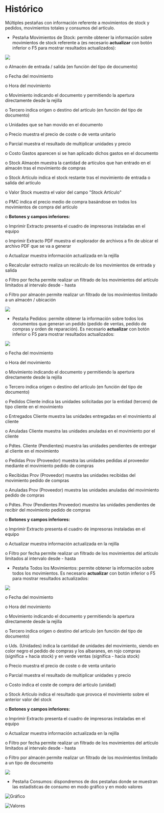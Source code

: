 # Histórico

Múltiples pestañas con información referente a movimientos de stock y pedidos, movimientos totales y consumos del artículo.

* Pestaña Movimientos de Stock: permite obtener la información sobre movimientos de stock referente a (es necesario **actualizar** con botón inferior o F5 para mostrar resultados actualizados):

![](<../../../../.gitbook/assets/image (498).png>)

o Almacén de entrada / salida (en función del tipo de documento)

o Fecha del movimiento

o Hora del movimiento

o Movimiento indicando el documento y permitiendo la apertura directamente desde la rejilla

o Tercero indica origen o destino del artículo (en función del tipo de documento)

o Unidades que se han movido en el documento

o Precio muestra el precio de coste o de venta unitario

o Parcial muestra el resultado de multiplicar unidades y precio

o Costo Gastos aparecen si se han aplicado dichos gastos en el documento

o Stock Almacén muestra la cantidad de artículos que han entrado en el almacén tras el movimiento de compras

o Stock Artículo indica el stock restante tras el movimiento de entrada o salida del artículo

o Valor Stock muestra el valor del campo "Stock Artículo"

o PMC indica el precio medio de compra basándose en todos los movimientos de compra del artículo

o **Botones y campos inferiores:**

o Imprimir Extracto presenta el cuadro de impresoras instaladas en el equipo

o Imprimir Extracto PDF muestra el explorador de archivos a fin de ubicar el archivo PDF que se va a generar

o Actualizar muestra información actualizada en la rejilla

o Recalcular extracto realiza un recálculo de los movimientos de entrada y salida

o Filtro por fecha permite realizar un filtrado de los movimientos del artículo limitados al intervalo desde - hasta

o Filtro por almacén permite realizar un filtrado de los movimientos limitado a un almacén / ubicación

![](<../../../../.gitbook/assets/image (503).png>)

* Pestaña Pedidos: permite obtener la información sobre todos los documentos que generan un pedido (pedido de ventas, pedido de compras y orden de reparación). Es necesario **actualizar** con botón inferior o F5 para mostrar resultados actualizados:

![](<../../../../.gitbook/assets/image (500).png>)

o Fecha del movimiento

o Hora del movimiento

o Movimiento indicando el documento y permitiendo la apertura directamente desde la rejilla

o Tercero indica origen o destino del artículo (en función del tipo de documento)

o Pedidos Cliente indica las unidades solicitadas por la entidad (tercero) de tipo cliente en el movimiento

o Entregados Cliente muestra las unidades entregadas en el movimiento al cliente

o Anuladas Cliente muestra las unidades anuladas en el movimiento por el cliente

o Pdtes. Cliente (Pendientes) muestra las unidades pendientes de entregar al cliente en el movimiento

o Pedidas Prov (Proveedor) muestra las unidades pedidas al proveedor mediante el movimiento pedido de compras

o Recibidas Prov (Proveedor) muestra las unidades recibidas del movimiento pedido de compras

o Anuladas Prov (Proveedor) muestra las unidades anuladas del movimiento pedido de compras

o Pdtes. Prov (Pendientes Proveedor) muestra las unidades pendientes de recibir del movimiento pedido de compras

o **Botones y campos inferiores:**

o Imprimir Extracto presenta el cuadro de impresoras instaladas en el equipo

o Actualizar muestra información actualizada en la rejilla

o Filtro por fecha permite realizar un filtrado de los movimientos del artículo limitados al intervalo desde - hasta

* Pestaña Todos los Movimientos: permite obtener la información sobre todos los movimientos. Es necesario **actualizar** con botón inferior o F5 para mostrar resultados actualizados:

![](<../../../../.gitbook/assets/image (501).png>)

o Fecha del movimiento

o Hora del movimiento

o Movimiento indicando el documento y permitiendo la apertura directamente desde la rejilla

o Tercero indica origen o destino del artículo (en función del tipo de documento)

o Uds. (Unidades) indica la cantidad de unidades del movimiento, siendo en color negro el pedido de compras y los albaranes, en rojo compras (significa + hacia stock) y en verde ventas (significa - hacia stock)

o Precio muestra el precio de coste o de venta unitario

o Parcial muestra el resultado de multiplicar unidades y precio

o Costo indica el coste de compra del artículo (unidad)

o Stock Artículo indica el resultado que provoca el movimiento sobre el anterior valor del stock

o **Botones y campos inferiores:**

&#x20;    o Imprimir Extracto presenta el cuadro de impresoras instaladas en el equipo

&#x20;    o Actualizar muestra información actualizada en la rejilla

&#x20;    o Filtro por fecha permite realizar un filtrado de los movimientos del artículo limitados al intervalo desde - hasta

&#x20;    o Filtro por almacén permite realizar un filtrado de los movimientos limitado a un tipo de documento

![](<../../../../.gitbook/assets/image (502).png>)

* Pestaña Consumos: dispondremos de dos pestañas donde se muestran las estadísticas de consumo en modo gráfico y en modo valores

![Gráfico](<../../../../.gitbook/assets/image (504).png>)

![Valores](<../../../../.gitbook/assets/image (505).png>)
